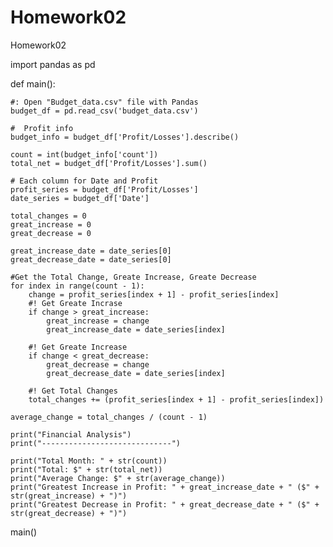 # Homework02
Homework02

import pandas as pd

def main():

    

    #: Open "Budget_data.csv" file with Pandas
    budget_df = pd.read_csv('budget_data.csv')

    #  Profit info
    budget_info = budget_df['Profit/Losses'].describe()

    count = int(budget_info['count'])
    total_net = budget_df['Profit/Losses'].sum()

    # Each column for Date and Profit
    profit_series = budget_df['Profit/Losses']
    date_series = budget_df['Date']

    total_changes = 0
    great_increase = 0
    great_decrease = 0

    great_increase_date = date_series[0]
    great_decrease_date = date_series[0]

    #Get the Total Change, Greate Increase, Greate Decrease
    for index in range(count - 1):
        change = profit_series[index + 1] - profit_series[index]
        #! Get Greate Incrase
        if change > great_increase:
            great_increase = change
            great_increase_date = date_series[index]

        #! Get Greate Increase
        if change < great_decrease:
            great_decrease = change
            great_decrease_date = date_series[index]

        #! Get Total Changes
        total_changes += (profit_series[index + 1] - profit_series[index])

    average_change = total_changes / (count - 1)
    
    print("Financial Analysis")
    print("-----------------------------")

    print("Total Month: " + str(count))    
    print("Total: $" + str(total_net))
    print("Average Change: $" + str(average_change))
    print("Greatest Increase in Profit: " + great_increase_date + " ($" + str(great_increase) + ")")
    print("Greatest Decrease in Profit: " + great_decrease_date + " ($" + str(great_decrease) + ")")
    

main()
